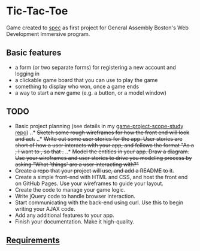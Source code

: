 # Tic-Tac-Toe

Game created to [spec](https://github.com/ga-wdi-boston/game-project) as first project for General Assembly Boston's Web Development Immersive program. 

## Basic features

- a form (or two separate forms) for registering a new account and logging in
- a clickable game board that you can use to play the game
- something to display who won, once a game ends
- a way to start a new game (e.g. a button, or a model window)

## TODO

* Basic project planning (see details in my [game-project-scope-study repo](https://github.com/rebekahheacock/game-project-scope-study/blob/response/study.md))
..* ~~Sketch some rough wireframes for how the front end will look and act.~~
..* ~~Write out some user stories for the app. User stories are short of how a user interacts with your app, and follows the format "As a <role>, I want to <do something>, so that <some goal>.~~
..* ~~Model the entities in your app. Draw a diagram. Use your wireframes and user stories to drive you modeling process by asking "What 'things' are a user interacting with?"~~
* ~~Create a repo that your project will use, and add a README to it.~~
* Create a simple front-end with HTML and CSS, and host the front end on GitHub Pages. Use your wireframes to guide your layout.
* Create the code to manage your game logic.
* Write jQuery code to handle browser interaction.
* Start communicating with the back-end using curl. Use this to begin writing your AJAX code.
* Add any additional features to your app.
* Finish your documentation. Make it high-quality.

## [Requirements](https://github.com/ga-wdi-boston/game-project/blob/master/requirements.md)